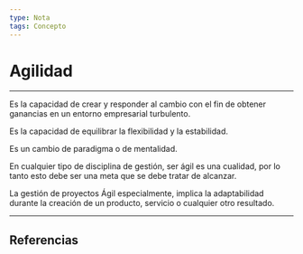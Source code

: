 ```yaml
---
type: Nota
tags: Concepto
---
```


# Agilidad
---

Es la capacidad de crear y responder al cambio con el fin de obtener ganancias en un entorno empresarial turbulento.

Es la capacidad de equilibrar la flexibilidad y la estabilidad.

Es un cambio de paradigma o de mentalidad.

En cualquier tipo de disciplina de gestión, ser ágil es una cualidad, por lo tanto esto debe ser una meta que se debe tratar de alcanzar.

La gestión de proyectos Ágil especialmente, implica la adaptabilidad durante la creación de un producto, servicio o cualquier otro resultado.

---

## Referencias